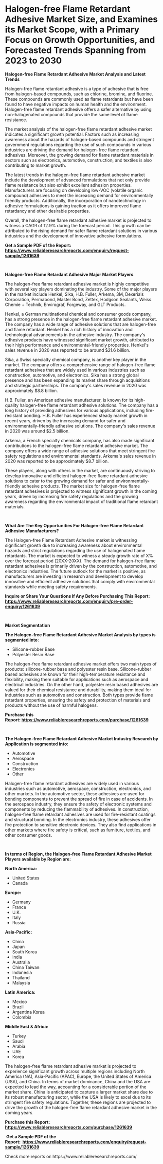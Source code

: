 <p><h1>Halogen-free Flame Retardant Adhesive Market Size, and Examines its Market Scope, with a Primary Focus on Growth Opportunities, and Forecasted Trends Spanning from 2023 to 2030</h1></p><p><strong>Halogen-free Flame Retardant Adhesive Market Analysis and Latest Trends</strong></p>
<p><p>Halogen-free flame retardant adhesive is a type of adhesive that is free from halogen-based compounds, such as chlorine, bromine, and fluorine. These compounds are commonly used as flame retardants but have been found to have negative impacts on human health and the environment. Halogen-free flame retardant adhesive offers a safer alternative by using non-halogenated compounds that provide the same level of flame resistance.</p><p>The market analysis of the halogen-free flame retardant adhesive market indicates a significant growth potential. Factors such as increasing awareness about the hazards of halogen-based compounds and stringent government regulations regarding the use of such compounds in various industries are driving the demand for halogen-free flame retardant adhesives. Moreover, the growing demand for flame retardant materials in sectors such as electronics, automotive, construction, and textiles is also contributing to market growth.</p><p>The latest trends in the halogen-free flame retardant adhesive market include the development of advanced formulations that not only provide flame resistance but also exhibit excellent adhesion properties. Manufacturers are focusing on developing low-VOC (volatile organic compound) adhesives to meet the increasing demand for environmentally friendly products. Additionally, the incorporation of nanotechnology in adhesive formulations is gaining traction as it offers improved flame retardancy and other desirable properties.</p><p>Overall, the halogen-free flame retardant adhesive market is projected to witness a CAGR of 12.9% during the forecast period. This growth can be attributed to the rising demand for safer flame retardant solutions in various industries and the development of innovative adhesive formulations.</p></p>
<p><strong>Get a Sample PDF of the Report:&nbsp; <a href="https://www.reliableresearchreports.com/enquiry/request-sample/1261639">https://www.reliableresearchreports.com/enquiry/request-sample/1261639</a></strong></p>
<p>&nbsp;</p>
<p><strong>Halogen-free Flame Retardant Adhesive Major Market Players</strong></p>
<p><p>The halogen-free flame retardant adhesive market is highly competitive with several key players dominating the industry. Some of the major players in the market include Henkel, Sika, H.B. Fuller, Arkema, 3M, Dexerials Corporation, Permabond, Master Bond, Zettex, Hodgson Sealants, Weiss Chemie + Technik, Envirograf, Forgeway, and GLT Products.</p><p>Henkel, a German multinational chemical and consumer goods company, has a strong presence in the halogen-free flame retardant adhesive market. The company has a wide range of adhesive solutions that are halogen-free and flame retardant. Henkel has a rich history of innovation and technological advancements in the adhesive industry. The company's adhesive products have witnessed significant market growth, attributed to their high performance and environmental-friendly properties. Henkel's sales revenue in 2020 was reported to be around $21.6 billion.</p><p>Sika, a Swiss specialty chemical company, is another key player in the market. The company offers a comprehensive range of halogen-free flame retardant adhesives that are widely used in various industries such as construction, automotive, and electronics. Sika has a strong global presence and has been expanding its market share through acquisitions and strategic partnerships. The company's sales revenue in 2020 was approximately $8.8 billion.</p><p>H.B. Fuller, an American adhesive manufacturer, is known for its high-quality halogen-free flame retardant adhesive solutions. The company has a long history of providing adhesives for various applications, including fire-resistant bonding. H.B. Fuller has experienced steady market growth in recent years, driven by the increasing demand for safer and environmentally-friendly adhesive solutions. The company's sales revenue in 2020 was around $2.5 billion.</p><p>Arkema, a French specialty chemicals company, has also made significant contributions to the halogen-free flame retardant adhesive market. The company offers a wide range of adhesive solutions that meet stringent fire safety regulations and environmental standards. Arkema's sales revenue in 2020 was reported to be approximately $8.7 billion.</p><p>These players, along with others in the market, are continuously striving to develop innovative and efficient halogen-free flame retardant adhesive solutions to cater to the growing demand for safer and environmentally-friendly adhesive products. The market size for halogen-free flame retardant adhesives is projected to witness significant growth in the coming years, driven by increasing fire safety regulations and the growing awareness regarding the environmental impact of traditional flame retardant materials.</p></p>
<p>&nbsp;</p>
<p><strong>What Are The Key Opportunities For Halogen-free Flame Retardant Adhesive Manufacturers?</strong></p>
<p><p>The Halogen-free Flame Retardant Adhesive market is witnessing significant growth due to increasing awareness about environmental hazards and strict regulations regarding the use of halogenated flame retardants. The market is expected to witness a steady growth rate of X% over the forecast period (20XX-20XX). The demand for halogen-free flame retardant adhesives is primarily driven by the construction, automotive, and electronics industries. The future outlook for the market is positive, as manufacturers are investing in research and development to develop innovative and efficient adhesive solutions that comply with environmental standards while meeting safety requirements.</p></p>
<p><strong>Inquire or Share Your Questions If Any Before Purchasing This Report: <a href="https://www.reliableresearchreports.com/enquiry/pre-order-enquiry/1261639">https://www.reliableresearchreports.com/enquiry/pre-order-enquiry/1261639</a></strong></p>
<p>&nbsp;</p>
<p><strong>Market Segmentation</strong></p>
<p><strong>The Halogen-free Flame Retardant Adhesive Market Analysis by types is segmented into:</strong></p>
<p><ul><li>Silicone-rubber Base</li><li>Polyester Resin Base</li></ul></p>
<p><p>The halogen-free flame retardant adhesive market offers two main types of products: silicone-rubber base and polyester resin base. Silicone-rubber based adhesives are known for their high-temperature resistance and flexibility, making them suitable for applications such as aerospace and electrical industries. On the other hand, polyester resin based adhesives are valued for their chemical resistance and durability, making them ideal for industries such as automotive and construction. Both types provide flame retardant properties, ensuring the safety and protection of materials and products without the use of harmful halogens.</p></p>
<p><strong>Purchase this Report:&nbsp;<a href="https://www.reliableresearchreports.com/purchase/1261639">https://www.reliableresearchreports.com/purchase/1261639</a></strong></p>
<p>&nbsp;</p>
<p><strong>The Halogen-free Flame Retardant Adhesive Market Industry Research by Application is segmented into:</strong></p>
<p><ul><li>Automotive</li><li>Aerospace</li><li>Construction</li><li>Electronics</li><li>Other</li></ul></p>
<p><p>Halogen-free flame retardant adhesives are widely used in various industries such as automotive, aerospace, construction, electronics, and other markets. In the automotive sector, these adhesives are used for bonding components to prevent the spread of fire in case of accidents. In the aerospace industry, they ensure the safety of electronic systems and components by reducing the flammability of adhesives. In construction, halogen-free flame retardant adhesives are used for fire-resistant coatings and structural bonding. In the electronics industry, these adhesives offer fire protection to sensitive electronic devices. They also find applications in other markets where fire safety is critical, such as furniture, textiles, and other consumer goods.</p></p>
<p>&nbsp;</p>
<p><strong>In terms of Region, the Halogen-free Flame Retardant Adhesive Market Players available by Region are:</strong></p>
<p>
    <p> <strong> North America: </strong>
        <ul>
            <li>United States</li>
            <li>Canada</li>
        </ul>
        </p> 
    <p> <strong> Europe: </strong>
        <ul>
            <li>Germany</li>
            <li>France</li>
            <li>U.K.</li>
            <li>Italy</li>
            <li>Russia</li>
        </ul>
        </p> 
    <p> <strong> Asia-Pacific: </strong>
        <ul>
            <li>China</li>
            <li>Japan</li>
            <li>South Korea</li>
            <li>India</li>
            <li>Australia</li>
            <li>China Taiwan</li>
            <li>Indonesia</li>
            <li>Thailand</li>
            <li>Malaysia</li>
        </ul>
        </p> 
    <p> <strong> Latin America: </strong>
        <ul>
            <li>Mexico</li>
            <li>Brazil</li>
            <li>Argentina Korea</li>
            <li>Colombia</li>
        </ul>
        </p> 
    <p> <strong> Middle East & Africa: </strong>
        <ul>
            <li>Turkey</li>
            <li>Saudi</li>
            <li>Arabia</li>
            <li>UAE</li>
            <li>Korea</li>
        </ul>
    </p>
    </p>
<p><p>The halogen-free flame retardant adhesive market is projected to experience significant growth across multiple regions including North America (NA), Asia-Pacific (APAC), Europe, the United States of America (USA), and China. In terms of market dominance, China and the USA are expected to lead the way, accounting for a considerable portion of the market share. China is anticipated to capture a larger market share due to its robust manufacturing sector, while the USA is likely to excel due to its stringent fire safety regulations. Together, these regions are projected to drive the growth of the halogen-free flame retardant adhesive market in the coming years.</p></p>
<p><strong>Purchase this Report: <a href="https://www.reliableresearchreports.com/purchase/1261639">https://www.reliableresearchreports.com/purchase/1261639</a></strong></p>
<p>&nbsp;<strong>Get a Sample PDF of the Report:&nbsp;&nbsp;<a href="https://www.reliableresearchreports.com/enquiry/request-sample/1261639">https://www.reliableresearchreports.com/enquiry/request-sample/1261639</a></strong></p>
<p><strong></strong></p>
<p>Check more reports on https://www.reliableresearchreports.com/</p>